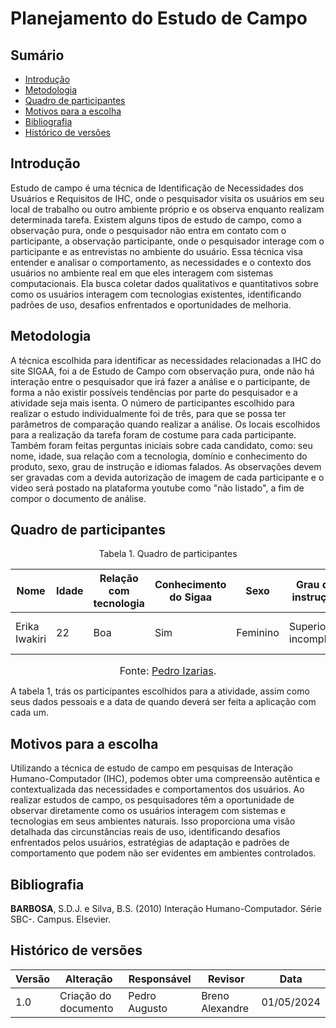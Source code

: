 # Planejamento do Estudo de Campo

## Sumário 
* [Introdução](#Introdução)
* [Metodologia](#Metodologia)
* [Quadro de participantes](#Quadro-de-participantes)
* [Motivos para a escolha](#Motivos-para-a-escolha)
* [Bibliografia](#Bibliografia)
* [Histórico de versões](#Histórico-de-versões)

## Introdução
Estudo de campo é uma técnica de Identificação	de	Necessidades	dos	Usuários	e	Requisitos	de	IHC, onde o pesquisador visita os usuários em seu local de trabalho ou outro ambiente próprio e os observa enquanto realizam determinada tarefa. Existem alguns tipos de estudo de campo, como a observação pura, onde o pesquisador não entra em contato com o participante, a observação participante, onde o pesquisador interage com o participante e as entrevistas no ambiente do usuário. Essa técnica visa entender e analisar o comportamento, as necessidades e o contexto dos usuários no ambiente real em que eles interagem com sistemas computacionais. Ela busca coletar dados qualitativos e quantitativos sobre como os usuários interagem com tecnologias existentes, identificando padrões de uso, desafios enfrentados e oportunidades de melhoria.

## Metodologia

A técnica escolhida para identificar as necessidades relacionadas a IHC do site SIGAA, foi a de Estudo de Campo com observação pura, onde não há interação entre o pesquisador que irá fazer a análise e o participante, de forma a não existir possíveis tendências por parte do pesquisador e a atividade seja mais isenta. O número de participantes escolhido para realizar o estudo individualmente foi de três, para que se possa ter parâmetros de comparação quando realizar a análise. Os locais escolhidos para a realização da tarefa foram de costume para cada participante. Também foram feitas perguntas iniciais sobre cada candidato, como: seu nome, idade, sua relação com a tecnologia, domínio e conhecimento do produto, sexo, grau de instrução e idiomas falados. As observações devem ser gravadas com a devida autorização de imagem de cada participante e o video será postado na plataforma youtube como "não listado", a fim de compor o documento de análise.

## Quadro de participantes 

<p align="center"> Tabela 1. Quadro de participantes </p>

| Nome   | Idade | Relação com tecnologia | Conhecimento do Sigaa    | Sexo        | Grau de instrução | Idiomas falados | Data |
|--------|---------------|----------------|----------------|----------------|------------|------------|------------|
| Erika Iwakiri |  22    |    Boa    | Sim | Feminino | Superior incompleto | Portugues, Inglês, japonês|01/05/2024|

<font size="3"><p style="text-align: center">Fonte: [Pedro Izarias](https://github.com/Izarias).</p></font>

A tabela 1, trás os participantes escolhidos para a atividade, assim como seus dados pessoais e a data de quando deverá ser feita a aplicação com cada um.


## Motivos para a escolha

Utilizando a técnica de estudo de campo em pesquisas de Interação Humano-Computador (IHC), podemos obter uma compreensão autêntica e contextualizada das necessidades e comportamentos dos usuários. Ao realizar estudos de campo, os pesquisadores têm a oportunidade de observar diretamente como os usuários interagem com sistemas e tecnologias em seus ambientes naturais. Isso proporciona uma visão detalhada das circunstâncias reais de uso, identificando desafios enfrentados pelos usuários, estratégias de adaptação e padrões de comportamento que podem não ser evidentes em ambientes controlados.

## Bibliografia

**BARBOSA**, S.D.J. e Silva, B.S. (2010) Interação Humano-Computador. Série SBC-. Campus. Elsevier.

## Histórico de versões

| Versão | Alteração                     | Responsável    | Revisor         | Data       |
|--------|-------------------------------|----------------|---------------- |------------|
| 1.0    | Criação do documento          | Pedro Augusto  | Breno Alexandre | 01/05/2024 |
